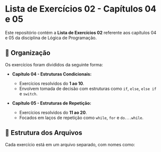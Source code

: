 # Lista de Exercícios 02 - Capítulos 04 e 05

Este repositório contém a **Lista de Exercícios 02** referente aos capítulos 04 e 05 da disciplina de Lógica de Programação.

## 🔹 Organização

Os exercícios foram divididos da seguinte forma:

- **Capítulo 04 - Estruturas Condicionais:**
  - Exercícios resolvidos do **1 ao 10**.
  - Envolvem tomada de decisão com estruturas como `if`, `else`, `else if` e `switch`.

- **Capítulo 05 - Estruturas de Repetição:**
  - Exercícios resolvidos do **11 ao 20**.
  - Focados em laços de repetição como `while`, `for` e `do...while`.

## 📁 Estrutura dos Arquivos

Cada exercício está em um arquivo separado, com nomes como:


